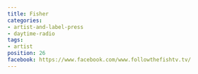 ```yaml
---
title: Fisher
categories:
- artist-and-label-press
- daytime-radio
tags:
- artist
position: 26
facebook: https://www.facebook.com/www.followthefishtv.tv/
---
```


